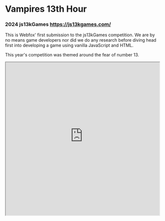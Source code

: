 # Vampires 13th Hour

### 2024 js13kGames https://js13kgames.com/

This is Webfox' first submission to the js13kGames competition. We are by no means game developers nor did we do any research before diving head first into developing a game using vanilla JavaScript and HTML.


This year's competition was themed around the fear of number 13.


<iframe src="https://raw.githubusercontent.com/webfox/vampires-13th-hour/main/src/index.html" width="100%" height="500px"></iframe>

